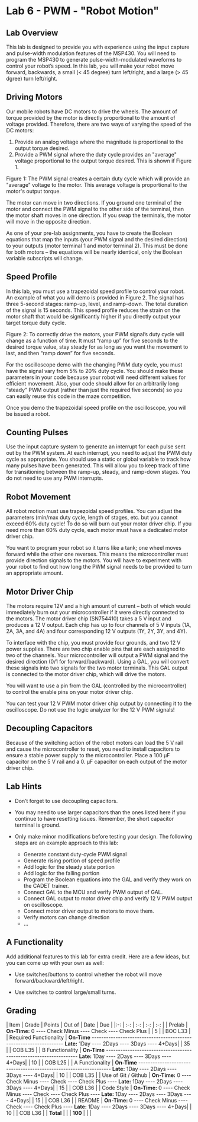 # Lab 6 - PWM - "Robot Motion"

## Lab Overview

This lab is designed to provide you with experience using the input capture and pulse-width modulation features of the MSP430.  You will need to program the MSP430 to generate pulse-width-modulated waveforms to control your robot’s speed.  In this lab, you will make your robot move forward, backwards, a small (< 45 degree) turn left/right, and a large (> 45 dgree) turn left/right.

## Driving Motors

Our mobile robots have DC motors to drive the wheels.  The amount of torque provided by the motor is directly proportional to the amount of voltage provided.  Therefore, there are two ways of varying the speed of the DC motors:

1. Provide an analog voltage where the magnitude is proportional to the output torque desired.
2. Provide a PWM signal where the duty cycle provides an "average" voltage proportional to the output torque desired.  This is shown if Figure 1.

Figure 1: The PWM signal creates a certain duty cycle which will provide an "average" voltage to the motor.  This average voltage is proportional to the motor's output torque.

The motor can move in two directions.  If you ground one terminal of the motor and connect the PWM signal to the other side of the terminal, then the motor shaft moves in one direction.  If you swap the terminals, the motor will move in the opposite direction.

As one of your pre-lab assignments, you have to create the Boolean equations that map the inputs (your PWM signal and the desired direction) to your outputs (motor terminal 1 and motor terminal 2).  This must be done for both motors – the equations will be nearly identical, only the Boolean variable subscripts will change.

## Speed Profile

In this lab, you must use a trapezoidal speed profile to control your robot.  An example of what you will demo is provided in Figure 2.  The signal has three 5-second stages: ramp-up, level, and ramp-down.  The total duration of the signal is 15 seconds.  This speed profile reduces the strain on the motor shaft that would be significantly higher if you directly output your target torque duty cycle.

Figure 2: To correctly drive the motors, your PWM signal’s duty cycle will change as a function of time.  It must “ramp up” for five seconds to the desired torque value, stay steady for as long as you want the movement to last, and then “ramp down” for five seconds.

For the oscilloscope demo with the changing PWM duty cycle, you must have the signal vary from 5% to 20% duty cycle.  You should make these parameters in your code because your robot will need different values for efficient movement.  Also, your code should allow for an arbitrarily long “steady” PWM output (rather than just the required five seconds) so you can easily reuse this code in the maze competition.

Once you demo the trapezoidal speed profile on the oscilloscope, you will be issued a robot.

## Counting Pulses

Use the input capture system to generate an interrupt for each pulse sent out by the PWM system.  At each interrupt, you need to adjust the PWM duty cycle as appropriate.  You should use a static or global variable to track how many pulses have been generated.  This will allow you to keep track of time for transitioning between the ramp-up, steady, and ramp-down stages.  You do not need to use any PWM interrupts.

## Robot Movement

All robot motion must use trapezoidal speed profiles.  You can adjust the parameters (min/max duty cycle, length of stages, etc.   but you cannot exceed 60% duty cycle!  To do so will burn out your motor driver chip.  If you need more than 60% duty cycle, each motor must have a dedicated motor driver chip.

You want to program your robot so it turns like a tank; one wheel moves forward while the other one reverses.  This means the microcontroller must provide direction signals to the motors.  You will have to experiment with your robot to find out how long the PWM signal needs to be provided to turn an appropriate amount.

## Motor Driver Chip

The motors require 12V and a high amount of current – both of which would immediately burn out your microcontroller if it were directly connected to the motors.  The motor driver chip (SN754410) takes a 5 V input and produces a 12 V output.  Each chip has up to four channels of 5 V inputs (1A, 2A, 3A, and 4A) and four corresponding 12 V outputs (1Y, 2Y, 3Y, and 4Y).

To interface with the chip, you must provide four grounds, and two 12 V power supplies.  There are two chip enable pins that are each assigned to two of the channels.  Your microcontroller will output a PWM signal and the desired direction (0/1 for forward/backward).  Using a GAL, you will convert these signals into two signals for the two motor terminals.  This GAL output is connected to the motor driver chip, which will drive the motors.

You will want to use a pin from the GAL (controlled by the microcontroller) to control the enable pins on your motor driver chip.

You can test your 12 V PWM motor driver chip output by connecting it to the oscilloscope.  Do not use the logic analyzer for the 12 V PWM signals!

## Decoupling Capacitors

Because of the switching action of the robot motors can load the 5 V rail and cause the microcontroller to reset, you need to install capacitors to ensure a stable power supply to the microcontroller.  Place a 100 μF capacitor on the 5 V rail and a 0.  μF capacitor on each output of the motor driver chip.

## Lab Hints

- Don’t forget to use decoupling capacitors.
- You may need to use larger capacitors than the ones listed here if you continue to have resetting issues.  Remember, the short capacitor terminal is ground.

- Only make minor modifications before testing your design.  The following steps are an example approach to this lab:

    - Generate constant duty-cycle PWM signal
    - Generate rising portion of speed profile
    - Add logic for the steady state portion
    - Add logic for the falling portion
    - Program the Boolean equations into the GAL and verify they work on the CADET trainer.
    - Connect GAL to the MCU and verify PWM output of GAL.
    - Connect GAL output to motor driver chip and verify 12 V PWM output on oscilloscope.
    - Connect motor driver output to motors to move them.
    - Verify motors can change direction
    - ...

## A Functionality

Add additional features to this lab for extra credit.  Here are a few ideas, but you can come up with your own as well:

- Use switches/buttons to control whether the robot will move forward/backward/left/right.

- Use switches to control large/small turns.

## Grading

| Item | Grade | Points | Out of | Date | Due |
|:-: | :-: | :-: | :-: | :-: |
| Prelab | **On-Time:** 0 ---- Check Minus ---- Check ---- Check Plus | | 5 | | BOC L33 |
| Required Functionality | **On-Time** ------------------------------------------------------------------ **Late:** 1Day ---- 2Days ---- 3Days ---- 4+Days| | 35 | | COB L35 |
| B Functionality | **On-Time** ------------------------------------------------------------------ **Late:** 1Day ---- 2Days ---- 3Days ---- 4+Days| | 10 | | COB L25 |
| A Functionality | **On-Time** ------------------------------------------------------------------ **Late:** 1Day ---- 2Days ---- 3Days ---- 4+Days| | 10 | | COB L35 |
| Use of Git / Github | **On-Time:** 0 ---- Check Minus ---- Check ---- Check Plus ---- **Late:** 1Day ---- 2Days ---- 3Days ---- 4+Days| | 15 | | COB L36 |
| Code Style | **On-Time:** 0 ---- Check Minus ---- Check ---- Check Plus ---- **Late:** 1Day ---- 2Days ---- 3Days ---- 4+Days| | 15 | | COB L36 |
| README | **On-Time:** 0 ---- Check Minus ---- Check ---- Check Plus ---- **Late:** 1Day ---- 2Days ---- 3Days ---- 4+Days| | 10 | | COB L36 |
| **Total** | | | **100** | | |
